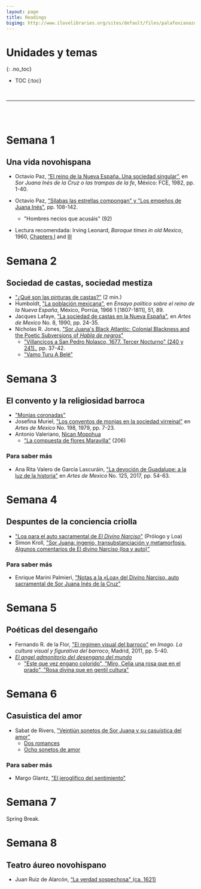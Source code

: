 ```yaml
---
layout: page
title: Readings
bigimg: http://www.ilovelibraries.org/sites/default/files/palafoxianazoom.png
---
```


# Unidades y temas
{: .no_toc}

* TOC
{:toc}

<br>
<hr>
<br>
<br>

# Semana 1 

## Una vida novohispana

- Octavio Paz, [“El reino de la Nueva España. Una sociedad singular”](https://bushare-my.sharepoint.com/:b:/g/personal/dhcg_bu_edu/EfPDFZ22JN5OpIJZlNWEVdgBwX1Npk9AGaqQUjbTT6AtUA?e=TZ3UOK), en *Sor Juana Inés de la Cruz o las trampas de la fe*, México: FCE, 1982, pp. 1-40.
- Octavio Paz, ["Sílabas las estrellas compongan" y "Los empeños de Juana Inés"](https://bushare-my.sharepoint.com/:b:/g/personal/dhcg_bu_edu/ESQjtjzKqsJKioFrw934OUEB2UDOOHB32vfJTy_bm_NxUw?e=oswUTL), pp. 108-142.
    - <i class="fas fa-feather"></i> "Hombres necios que acusáis" (92)

- Lectura recomendada: Irving Leonard, *Baroque times in old Mexico*, 1960,  [Chapters I](https://bushare-my.sharepoint.com/:b:/g/personal/dhcg_bu_edu/EXYHh3nvYPdIgGyeMfob2CcBA9YmZCfgVkuYygoVd045sg?e=3gwhIJ) and [III](https://bushare-my.sharepoint.com/:b:/g/personal/dhcg_bu_edu/EWXJZa2EhdpEr_EyR3UmjYoBJO8_0HxdJB2tXCZBDYkJUw?e=Z1mkWf)

# Semana 2
## Sociedad de castas, sociedad mestiza

- <i class="fab fa-youtube"></i> ["¿Qué son las pinturas de castas?"](https://youtu.be/yk6fAcqfvEk) (2 min.)
- Humboldt, ["La población mexicana"](https://bushare-my.sharepoint.com/:b:/g/personal/dhcg_bu_edu/ET-dB2ee8wRLj2EBYk6HPSwBPhCMPQJwkTbsUSVepMDupg?e=QiVfEP), en *Ensayo político sobre el reino de la Nueva España*, México, Porrúa, 1966 1
[1807-1811], 51, 89.
- Jacques Lafaye, ["La sociedad de castas en la Nueva España"]( http://ezproxy.bu.edu/login?url=https://www.jstor.org/stable/24326827 ), en *Artes de Mexico* No. 8, 1990, pp. 24-35.
- Nicholas R. Jones, ["Sor Juana's Black Atlantic: Colonial Blackness and the Poetic Subversions of *Habla de negros*"](https://www.google.com/url?sa=t&rct=j&q=&esrc=s&source=web&cd=&ved=2ahUKEwi6mZj_1Mj1AhVQjYkEHW2DBFEQFnoECAcQAQ&url=https%3A%2F%2Fmuse.jhu.edu%2Farticle%2F700593%2Fpdf&usg=AOvVaw2g2W-vGpRPSPx_IM__asF9)
    - <i class="fas fa-feather"></i> ["Villancicos a San Pedro Nolasco, 1677. Tercer Nocturno" (240 y 241).](https://bushare-my.sharepoint.com/:b:/g/personal/dhcg_bu_edu/EWS__NEJc8xEm-SK5HYAHuIBZaQwZHn2jaBVZFzwRJ4_Zg?e=gj91Xk), pp. 37-42.
    - <i class="fas fa-music"></i> ["Vamo Turu A Belé"](https://youtu.be/mZc_OmGwaxg)

# Semana 3
## El convento y la religiosidad barroca

- <i class="fab fa-youtube"></i> ["Monjas coronadas"](https://youtu.be/wnylNhdtx-Q)
- Josefina Muriel, ["Los conventos de monjas en la sociedad virreinal"](https://bushare-my.sharepoint.com/:b:/g/personal/dhcg_bu_edu/EYgRw9KflY9AjyJXAV6PZF4BtIw_uZdXvMPa48A0DfrtXg?e=aE1I0I) en *Artes de Mexico* No. 198, 1979, pp. 7-23.
- Antonio Valeriano, [Nican Mopohua](https://bushare-my.sharepoint.com/:b:/g/personal/dhcg_bu_edu/ERFq1dozDdBMn16lYaR5gbMBGX7r2A4bDusZ4m5wVNU72w?e=GDktDp)
    - <i class="fas fa-feather"></i> ["La compuesta de flores Maravilla"](https://bushare-my.sharepoint.com/:b:/g/personal/dhcg_bu_edu/EXRxsgepmypGjSL2MeMEDu4BlcoU_x-w03HAM4uQyF0F9g?e=Q2SEhK) (206)

### Para saber más

-  Ana Rita Valero de García Lascuráin, ["La devoción de Guadalupe: a la luz de la historia"]() en *Artes de Mexico* No. 125, 2017, pp. 54-63. 

# Semana 4
## Despuntes de la conciencia criolla

- <i class="fas fa-feather"></i> ["Loa para el auto sacramental de *El Divino Narciso*"](https://gaceta.cch.unam.mx/sites/default/files/libros/2021-08/divinonarciso_interiores_final.pdf) (Prólogo y Loa)
- Simon Kroll, ["Sor Juana: ingenio, transubstanciación y metamorfosis. Algunos comentarios de El divino Narciso (loa y auto)"](https://www.academia.edu/49087417/Sor_Juana_ingenio_transubstanciaci%C3%B3n_y_metamorfosis_Algunos_comentarios_de_El_divino_Narciso_loa_y_auto_)

### Para saber más

- Enrique Marini Palmieri, ["Notas a la «Loa» del Divino Narciso, auto sacramental de Sor Juana Inés de la Cruz"](https://pdfs.semanticscholar.org/03f0/5fb9ac25560c8fbbf5462e7ff3641691594f.pdf)

# Semana 5 
## Poéticas del desengaño

- Fernando R. de la Flor, ["El regimen visual del barroco"](https://bushare-my.sharepoint.com/:b:/g/personal/dhcg_bu_edu/EdFoPJ_hZLZImcTJ0DoVM5cBpdqGYO8nhbGHrP4pRBnY1g?e=8pvGnG) en *Imago. La cultura visual y figurativa del barroco*, Madrid, 2011, pp. 5-40.
- [*El angel admonitorio del desengano del mundo*](https://bushare-my.sharepoint.com/:b:/g/personal/dhcg_bu_edu/ETLWoaUmQH1Hpi9zK_dPhukBO8K30CT3LTd06ewzE9Bi1w?e=Zsq5cH)
    - <i class="fas fa-feather"></i> ["Este que vez engano colorido", "Miro, Celia una rosa que en el prado", "Rosa divina que en gentil cultura"](https://bushare-my.sharepoint.com/:b:/g/personal/dhcg_bu_edu/EfHOfEAKFQtLjlYW0BU3UoABbrrWE0_uJwpqQY4FkQbByg?e=uL9HWR) 

# Semana 6
## Casuistica del amor

- Sabat de Rivers, ["Veintiún sonetos de Sor Juana y su casuística del amor"](https://bushare-my.sharepoint.com/:b:/g/personal/dhcg_bu_edu/EZIUJq7JskxMiyE9bE_2qe8BoKe04YjmcFfZ8wHR_Vaw8A?e=dR7xsQ)
  - <i class="fas fa-feather"></i> [Dos romances](https://bushare-my.sharepoint.com/:b:/g/personal/dhcg_bu_edu/EdF48iChmaxOmLKDNVLIx0gBtvs-IASPC2b3rEyvvZKdHw?e=Pfc8Wp) 
  -  <i class="fas fa-feather"></i> [Ocho sonetos de amor](https://bushare-my.sharepoint.com/:b:/g/personal/dhcg_bu_edu/ESFRRaooFTxDkqDBKpnnNYgB7LjEU75GT7HEkw-GFn-rIA?e=uDOpl9)
 

### Para saber más

- Margo Glantz, ["El jeroglífico del sentimiento"](https://bushare-my.sharepoint.com/:b:/g/personal/dhcg_bu_edu/ESWRad1VBT5Jko1dl1kw-WgBk1w3g7uphW-KH7amPcUzgg?e=CqcCZ0)

# Semana 7 

Spring Break.

# Semana 8
## Teatro áureo novohispano

- Juan Ruiz de Alarcón, [“La verdad sospechosa" (ca. 1621)](http://teatroteca.teatro.es/opac/?id=00013941#recordCard) 
